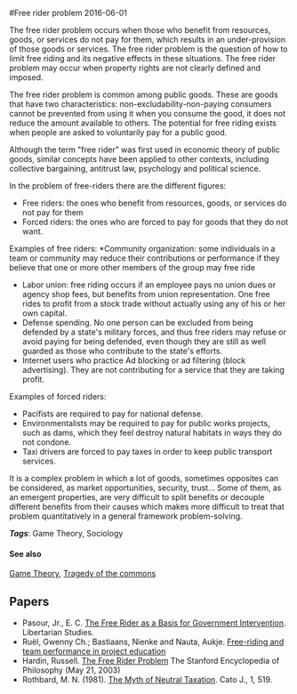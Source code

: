 
#Free rider problem
2016-06-01

The free rider problem occurs when those who benefit from resources, goods, or services do not pay for them, which results in an under-provision of those goods or services. The free rider problem is the question of how to limit free riding and its negative effects in these situations. The free rider problem may occur when property rights are not clearly defined and imposed.

The free rider problem is common among public goods. These are goods that have two characteristics: non-excludability-non-paying consumers cannot be prevented from using it when you consume the good, it does not reduce the amount available to others. The potential for free riding exists when people are asked to voluntarily pay for a public good.

Although the term "free rider" was first used in economic theory of public goods, similar concepts have been applied to other contexts, including collective bargaining, antitrust law, psychology and political science.


In the problem of free-riders there are the different figures:
* Free riders: the ones who benefit from resources, goods, or services do not pay for them
* Forced riders: the ones who are forced to pay for goods that they do not want.

Examples of free riders:
*Community organization: some individuals in a team or community may reduce their contributions or performance if they believe that one or more other members of the group may free ride
* Labor union: free riding occurs if an employee pays no union dues or agency shop fees, but benefits from union representation. One free rides to profit from a stock trade without actually using any of his or her own capital.
* Defense spending. No one person can be excluded from being defended by a state's military forces, and thus free riders may refuse or avoid paying for being defended, even though they are still as well guarded as those who contribute to the state's efforts.
* Internet users who practice Ad blocking or ad filtering (block advertising). They are not contributing for a service that they are taking profit.

Examples of forced riders:
* Pacifists are required to pay for national defense.
* Environmentalists may be required to pay for public works projects, such as dams, which they feel destroy natural habitats in ways they do not condone.
* Taxi drivers are forced to pay taxes in order to keep public transport services.

It is a complex problem in which a lot of goods, sometimes opposites can be considered, as market opportunities, security, trust...
Some of them, as an emergent properties, are very difficult to split benefits or decouple different benefits from their causes which makes more difficult to treat that problem quantitatively in a general framework problem-solving.

***Tags***: Game Theory, Sociology

#### See also
[Game Theory](/game_theory), [Tragedy of the commons](/tragedy_of_the_commons)
## Papers
* Pasour, Jr., E. C. [The Free Rider as a Basis for Government Intervention](https://mises.org/library/free-rider-basis-government-intervention-0). Libertarian Studies.
* Ruël, Gwenny Ch.; Bastiaans, Nienke and Nauta, Aukje. [Free-riding and team performance in project education](http://www.rug.nl/research/portal/publications/pub(aca4bba9-d2af-44ea-b0e9-a3af2a15c18d).html!null)
* Hardin, Russell. [The Free Rider Problem]() The Stanford Encyclopedia of Philosophy (May 21, 2003)
* Rothbard, M. N. (1981). [The Myth of Neutral Taxation](http://88.167.97.19/albums/files/TMTisFree/Documents/Economy/Mises/books/Murray%20N%20Rothbard/The%20Myth%20of%20Neutral%20Taxation.pdf). Cato J., 1, 519.


